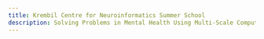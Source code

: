 ```yaml
---
title: Krembil Centre for Neuroinformatics Summer School
description: Solving Problems in Mental Health Using Multi-Scale Computational Neuroscience.  July 5-14, 2021.  Krembil Centre for Neuroinformatics, Centre for Addiction and Mental Health, Toronto. Register at https://app.certain.com/profile/3248659
---
```

